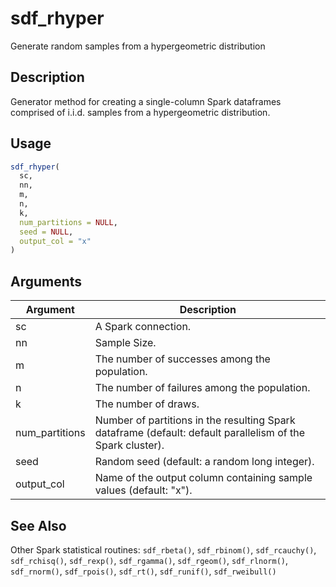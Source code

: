 # sdf_rhyper


Generate random samples from a hypergeometric distribution




## Description

Generator method for creating a single-column Spark dataframes comprised of
i.i.d. samples from a hypergeometric distribution.





## Usage
```r
sdf_rhyper(
  sc,
  nn,
  m,
  n,
  k,
  num_partitions = NULL,
  seed = NULL,
  output_col = "x"
)
```




## Arguments


Argument      |Description
------------- |----------------
sc | A Spark connection.
nn | Sample Size.
m | The number of successes among the population.
n | The number of failures among the population.
k | The number of draws.
num_partitions | Number of partitions in the resulting Spark dataframe (default: default parallelism of the Spark cluster).
seed | Random seed (default: a random long integer).
output_col | Name of the output column containing sample values (default: "x").







## See Also

Other Spark statistical routines: 
`sdf_rbeta()`,
`sdf_rbinom()`,
`sdf_rcauchy()`,
`sdf_rchisq()`,
`sdf_rexp()`,
`sdf_rgamma()`,
`sdf_rgeom()`,
`sdf_rlnorm()`,
`sdf_rnorm()`,
`sdf_rpois()`,
`sdf_rt()`,
`sdf_runif()`,
`sdf_rweibull()`



